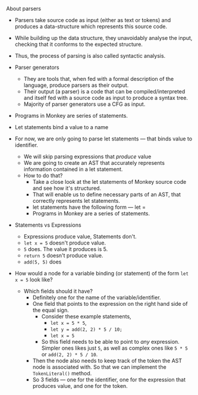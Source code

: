 About parsers

- Parsers take source code as input (either as text or tokens) and produces a data-structure which represents this source code. 
- While building up the data structure, they unavoidably analyse the input, checking that it conforms to the expected structure. 
- Thus, the process of parsing is also called syntactic analysis.
- Parser generators
  - They are tools that, when fed with a formal description of the language, produce parsers as their output. 
  - Their output (a parser) is a code that can be compiled/interpreted and itself fed with a source code as input to produce a syntax tree.
  - Majority of parser generators use a CFG as input. 

- Programs in Monkey are series of statements. 
- Let statements bind a value to a name
- For now, we are only going to parse let statements — that binds value to identifier.
  - We will skip parsing expressions that *produce* value
  - We are going to create an AST that accurately represents information contained in a let statement.
  - How to do that? 
    - Take a close look at the let statements of Monkey source code and see how it's structured. 
    - That will enable us to define necessary parts of an AST, that correctly represents let statements. 
    - let statements have the following form — let <identifier> = <expression>
    - Programs in Monkey are a series of statements. 
- Statements vs Expressions
  - Expressions produce value, Statements don't.
  - `let x = 5` doesn't produce value.
  - `5` does. The value it produces is 5.
  - `return 5` doesn't produce value.
  - `add(5, 5)` does
- How would a node for a variable binding (or statement) of the form `let x = 5` look like?
  - Which fields should it have?
    - Definitely one for the name of the variable/identifier. 
    - One field that points to the expression on the right hand side of the equal sign.
      - Consider these example statements,
        - `let x = 5 * 5`, 
        - `let y = add(2, 2) * 5 / 10;`
        - `let x = 5`
      - So this field needs to be able to point to *any* expression. Simpler ones likes just `5`, as well as complex ones like `5 * 5` or `add(2, 2) * 5 / 10`.
    - Then the node also needs to keep track of the token the AST node is associated with. So that we can implement the `TokenLiteral()` method.
    - So 3 fields — one for the identifier, one for the expression that produces value, and one for the token.